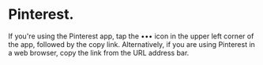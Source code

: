 # Pinterest.
 If you're using the Pinterest app, tap the ••• icon in the upper left corner of the app, followed by the copy link. Alternatively, if you are using Pinterest in a web browser, copy the link from the URL address bar.
